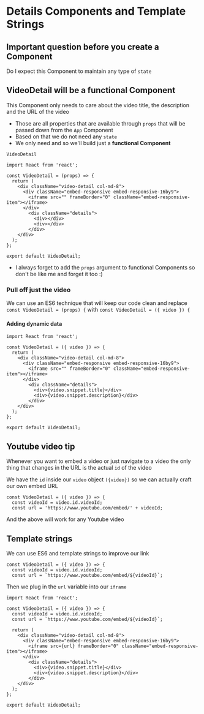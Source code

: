# Details Components and Template Strings
## Important question before you create a Component
Do I expect this Component to maintain any type of `state`

## VideoDetail will be a functional Component
This Component only needs to care about the video title, the description and the URL of the video

* Those are all properties that are available through `props` that will be passed down from the `App` Component
* Based on that we do not need any `state`
* We only need and so we'll build just a **functional Component**

`VideoDetail`

```
import React from 'react';

const VideoDetail = (props) => {
  return (
    <div className="video-detail col-md-8">
      <div className="embed-responsive embed-responsive-16by9">
        <iframe src="" frameBorder="0" className="embed-responsive-item"></iframe>
      </div>
        <div className="details">
          <div></div>
          <div></div>
        </div>
    </div>
  );
};

export default VideoDetail;
```

* I always forget to add the `props` argument to functional Components so don't be like me and forget it too :)

### Pull off just the video
We can use an ES6 technique that will keep our code clean and replace `const VideoDetail = (props) {` with `const VideoDetail = ({ video }) {`

#### Adding dynamic data

```
import React from 'react';

const VideoDetail = ({ video }) => {
  return (
    <div className="video-detail col-md-8">
      <div className="embed-responsive embed-responsive-16by9">
        <iframe src="" frameBorder="0" className="embed-responsive-item"></iframe>
      </div>
        <div className="details">
          <div>{video.snippet.title}</div>
          <div>{video.snippet.description}</div>
        </div>
    </div>
  );
};

export default VideoDetail;
```

## Youtube video tip
Whenever you want to embed a video or just navigate to a video the only thing that changes in the URL is the actual `id` of the video

We have the `id` inside our `video` object `({video})` so we can actually craft our own embed URL

```
const VideoDetail = ({ video }) => {
  const videoId = video.id.videoId;
  const url = 'https://www.youtube.com/embed/' + videoId;
```

And the above will work for any Youtube video

## Template strings
We can use ES6 and template strings to improve our link

```
const VideoDetail = ({ video }) => {
  const videoId = video.id.videoId;
  const url = `https://www.youtube.com/embed/${videoId}`;
```

Then we plug in the `url` variable into our `iframe`

```
import React from 'react';

const VideoDetail = ({ video }) => {
  const videoId = video.id.videoId;
  const url = `https://www.youtube.com/embed/${videoId}`;
  
  return (
    <div className="video-detail col-md-8">
      <div className="embed-responsive embed-responsive-16by9">
        <iframe src={url} frameBorder="0" className="embed-responsive-item"></iframe>
      </div>
        <div className="details">
          <div>{video.snippet.title}</div>
          <div>{video.snippet.description}</div>
        </div>
    </div>
  );
};

export default VideoDetail;
```
